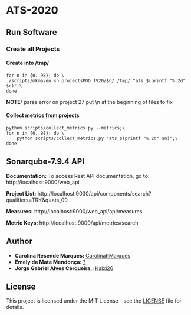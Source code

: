 # ATS-2020

## Run Software

### Create all Projects

#### Create into /tmp/

```
for n in {0..98}; do \
./scripts/mkmaven.sh projectsPOO_1920/$n/ /tmp/ "ats_$(printf "%.2d" $n)";\
done
```

**NOTE:** parse error on project 27 put \n at the beginning of files to fix

#### Collect metrics from projects

```
python scripts/collect_metrics.py --metrics;\
for n in {0..98}; do \
    python scripts/collect_metrics.py "ats_$(printf "%.2d" $n)";\
done
```

## Sonarqube-7.9.4 API 
**Documentation:** To access Rest API documentation, go to: http://localhost:9000/web_api

**Project List:** http://localhost:9000/api/components/search?qualifiers=TRK&q=ats_00

**Measures:** http://localhost:9000/web_api/api/measures

**Metric Keys:** http://localhost:9000/api/metrics/search

## Author

-   **Carolina Resende Marques:** [CarolinaRMarques](https://github.com/CarolinaRMarques)
-   **Emely da Mata Mendonça:** [?](?)
-   **Jorge Gabriel Alves Cerqueira,:** [Kaixi26](https://github.com/Kaixi26)

## License

This project is licensed under the MIT License - see the [LICENSE](LICENSE) file for details.
